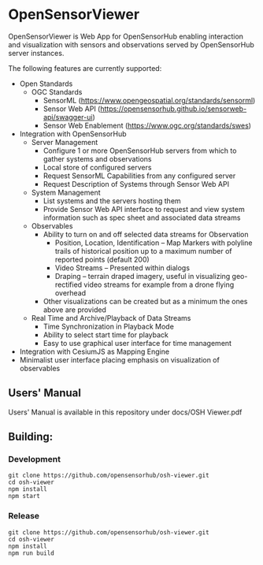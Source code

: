 # OpenSensorViewer

OpenSensorViewer is Web App for OpenSensorHub enabling interaction and visualization with sensors and observations 
served by OpenSensorHub server instances. 

The following features are currently supported:

- Open Standards
  - OGC Standards
    - SensorML (https://www.opengeospatial.org/standards/sensorml)
    - Sensor Web API (https://opensensorhub.github.io/sensorweb-api/swagger-ui)
    - Sensor Web Enablement (https://www.ogc.org/standards/swes)
- Integration with OpenSensorHub
  - Server Management
    - Configure 1 or more OpenSensorHub servers from which to gather systems and observations
    - Local store of configured servers
    - Request SensorML Capabilities from any configured server
    - Request Description of Systems through Sensor Web API
  - System Management
    - List systems and the servers hosting them
    - Provide Sensor Web API interface to request and view system information such as spec sheet and associated data streams
  - Observables
    - Ability to turn on and off selected data streams for Observation
      - Position, Location, Identification – Map Markers with polyline trails of historical position
        up to a maximum number of reported points (default 200)
      - Video Streams – Presented within dialogs
      - Draping – terrain draped imagery, useful in visualizing geo-rectified video streams for
        example from a drone flying overhead
    - Other visualizations can be created but as a minimum the ones above are provided
  - Real Time and Archive/Playback of Data Streams
    - Time Synchronization in Playback Mode
    - Ability to select start time for playback
    - Easy to use graphical user interface for time management
- Integration with CesiumJS as Mapping Engine
- Minimalist user interface placing emphasis on visualization of observables

## Users' Manual

Users' Manual is available in this repository under docs/OSH Viewer.pdf

## Building:

### Development

    git clone https://github.com/opensensorhub/osh-viewer.git
    cd osh-viewer
    npm install
    npm start 

### Release

    git clone https://github.com/opensensorhub/osh-viewer.git
    cd osh-viewer
    npm install
    npm run build 

